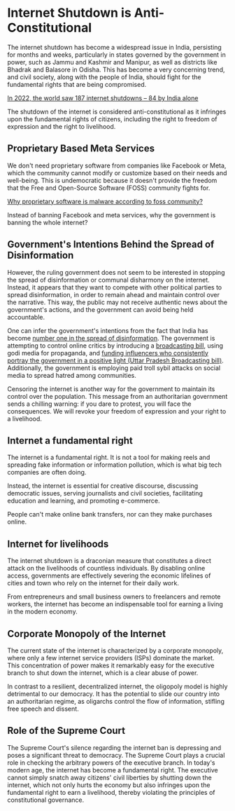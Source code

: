 # Internet Shutdown is Anti-Constitutional

The internet shutdown has become a widespread issue in India, persisting for months and weeks, particularly in states governed by the government in power, such as Jammu and Kashmir and Manipur, as well as districts like Bhadrak and Balasore in Odisha. This has become a very concerning trend, and civil society, along with the people of India, should fight for the fundamental rights that are being compromised.

[In 2022, the world saw 187 internet shutdowns – 84 by India alone](https://www.aljazeera.com/news/2023/2/28/in-2022-the-world-saw-187-internet-shutdowns-84-by-india-alone)

The shutdown of the internet is considered anti-constitutional as it infringes upon the fundamental rights of citizens, including the right to freedom of expression and the right to livelihood.

## Proprietary Based Meta Services

We don't need proprietary software from companies like Facebook or Meta, which the community cannot modify or customize based on their needs and well-being. This is undemocratic because it doesn't provide the freedom that the Free and Open-Source Software (FOSS) community fights for.

[Why proprietary software is malware according to foss community?](https://www.gnu.org/proprietary/proprietary.html)

Instead of banning Facebook and meta services, why the government is banning the whole internet?

## Government's Intentions Behind the Spread of Disinformation

However, the ruling government does not seem to be interested in stopping the spread of disinformation or communal disharmony on the internet. Instead, it appears that they want to compete with other political parties to spread disinformation, in order to remain ahead and maintain control over the narrative. This way, the public may not receive authentic news about the government's actions, and the government can avoid being held accountable.

One can infer the government's intentions from the fact that India has become [number one in the spread of disinformation](https://iambrainstorming.github.io/chapters/how-to-tackle-disinformation.html). The government is attempting to control online critics by introducing a [broadcasting bill](../information/broadcast_bill.md), using godi media for propaganda, and [funding influencers who consistently portray the government in a positive light (Uttar Pradesh Broadcasting bill)](https://www.thehindu.com/news/national/uttar-pradesh/uttar-pradesh-brings-digital-media-policy-pushes-promotion-of-government-schemes-achievements/article68576759.ece). Additionally, the government is employing paid troll sybil attacks on social media to spread hatred among communities.

Censoring the internet is another way for the government to maintain its control over the population. This message from an authoritarian government sends a chilling warning: if you dare to protest, you will face the consequences. We will revoke your freedom of expression and your right to a livelihood.

## Internet a fundamental right

The internet is a fundamental right. It is not a tool for making reels and spreading fake information or information pollution, which is what big tech companies are often doing.

Instead, the internet is essential for creative discourse, discussing democratic issues, serving journalists and civil societies, facilitating education and learning, and promoting e-commerce. 

People can't make online bank transfers, nor can they make purchases online.

## Internet for livelihoods

The internet shutdown is a draconian measure that constitutes a direct attack on the livelihoods of countless individuals. By disabling online access, governments are effectively severing the economic lifelines of cities and town who rely on the internet for their daily work.

From entrepreneurs and small business owners to freelancers and remote workers, the internet has become an indispensable tool for earning a living in the modern economy.

## Corporate Monopoly of the Internet

The current state of the internet is characterized by a corporate monopoly, where only a few internet service providers (ISPs) dominate the market. This concentration of power makes it remarkably easy for the executive branch to shut down the internet, which is a clear abuse of power.

In contrast to a resilient, decentralized internet, the oligopoly model is highly detrimental to our democracy. It has the potential to slide our country into an authoritarian regime, as oligarchs control the flow of information, stifling free speech and dissent.


## Role of the Supreme Court

The Supreme Court's silence regarding the internet ban is depressing and poses a significant threat to democracy. The Supreme Court plays a crucial role in checking the arbitrary powers of the executive branch. In today's modern age, the internet has become a fundamental right. The executive cannot simply snatch away citizens' civil liberties by shutting down the internet, which not only hurts the economy but also infringes upon the fundamental right to earn a livelihood, thereby violating the principles of constitutional governance.
